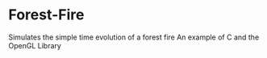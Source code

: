 # Forest-Fire
Simulates the simple time evolution of a forest fire
An example of C and the OpenGL Library
